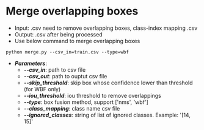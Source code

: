 # Merge overlapping boxes
- Input: .csv need to remove overlapping boxes, class-index mapping .csv
- Output: .csv after being processed
- Use below command to merge overlapping boxes

```
python merge.py --csv_in=train.csv --type=wbf
```
- ***Parameters***:
    - ***--csv_in***:          path to csv file
    - ***--csv_out***:         path to ouptut csv file
    - ***--skip_threshold***:   skip box whose confidence lower than threshold (for WBF only)
    - ***--iou_threshold***:   iou threshold to remove overlappings
    - ***--type***:            box fusion method, support ['nms', 'wbf']
    - ***--class_mapping***:   class name csv file
    - ***--ignored_classes***: string of list of ignored classes. Example: '[14, 15]'
